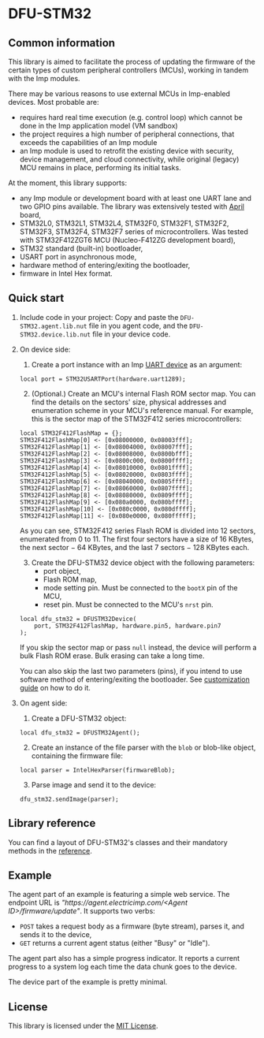 # DFU-STM32

## Common information
This library is aimed to facilitate the process of updating the firmware of the certain types of custom peripheral controllers (MCUs), working in tandem with the Imp modules.

There may be various reasons to use external MCUs in Imp-enabled devices. Most probable are:
- requires hard real time execution (e.g. control loop) which cannot be done in the Imp application model (VM sandbox)
- the project requires a high number of peripheral connections, that exceeds the capabilities of an Imp module
- an Imp module is used to retrofit the existing device with security, device management, and cloud connectivity, while original (legacy) MCU remains in place, performing its initial tasks.

At the moment, this library supports:
- any Imp module or development board with at least one UART lane and two GPIO pins available. The library was extensively tested with [April](https://developer.electricimp.com/hardware/resources/reference-designs/april) board,
- STM32L0, STM32L1, STM32L4, STM32F0, STM32F1, STM32F2, STM32F3, STM32F4, STM32F7 series of microcontrollers. Was tested with STM32F412ZGT6 MCU (Nucleo-F412ZG development board),
- STM32 standard (built-in) bootloader,
- USART port in asynchronous mode,
- hardware method of entering/exiting the bootloader,
- firmware in Intel Hex format.

## Quick start

1. Include code in your project:
   Copy and paste the `DFU-STM32.agent.lib.nut` file in you agent code, and the `DFU-STM32.device.lib.nut` file in your device code.
   
2. On device side:
    1. Create a port instance with an Imp [UART device](https://developer.electricimp.com/api/hardware/uart) as an argument:
    ```
    local port = STM32USARTPort(hardware.uart1289);
    ```
    
    2. (Optional.) Create an MCU's internal Flash ROM sector map. You can find the details on the sectors' size, physical addresses and enumeration scheme in your MCU's reference manual. For example, this is the sector map of the STM32F412 series microcontrollers:
    ```
    local STM32F412FlashMap = {};
    STM32F412FlashMap[0] <- [0x08000000, 0x08003fff];
    STM32F412FlashMap[1] <- [0x08004000, 0x08007fff];
    STM32F412FlashMap[2] <- [0x08008000, 0x0800bfff];
    STM32F412FlashMap[3] <- [0x0800c000, 0x0800ffff];
    STM32F412FlashMap[4] <- [0x08010000, 0x0801ffff];
    STM32F412FlashMap[5] <- [0x08020000, 0x0803ffff];
    STM32F412FlashMap[6] <- [0x08040000, 0x0805ffff];
    STM32F412FlashMap[7] <- [0x08060000, 0x0807ffff];
    STM32F412FlashMap[8] <- [0x08080000, 0x0809ffff];
    STM32F412FlashMap[9] <- [0x080a0000, 0x080bffff];
    STM32F412FlashMap[10] <- [0x080c0000, 0x080dffff];
    STM32F412FlashMap[11] <- [0x080e0000, 0x080fffff];
    ```
    As you can see, STM32F412 series Flash ROM is divided into 12 sectors, enumerated from 0 to 11. The first four sectors have a size of 16 KBytes, the next sector − 64 KBytes, and the last 7 sectors − 128 KBytes each.

    3. Create the DFU-STM32 device object with the following parameters:
        - port object,
        - Flash ROM map,
        - mode setting pin. Must be connected to the `bootX` pin of the MCU,
        - reset pin. Must be connected to the MCU's `nrst` pin.
      ```
      local dfu_stm32 = DFUSTM32Device(
          port, STM32F412FlashMap, hardware.pin5, hardware.pin7
      );
      ```

      If you skip the sector map or pass `null` instead, the device will perform a bulk Flash ROM erase. Bulk erasing can take a long time.

      You can also skip the last two parameters (pins), if you intend to use software method of entering/exiting the bootloader. See [customization guide](./docs/customization.md) on how to do it.

3. On agent side:
   1. Create a DFU-STM32 object:
   ```
   local dfu_stm32 = DFUSTM32Agent();
   ```
   2. Create an instance of the file parser with the `blob` or blob-like object, containing the firmware file:
   ```
   local parser = IntelHexParser(firmwareBlob);
   ```
   3. Parse image and send it to the device:
   ```
   dfu_stm32.sendImage(parser);
   ```

## Library reference
You can find a layout of DFU-STM32's classes and their mandatory methods in the [reference](./docs/reference.md).

## Example
The agent part of an example is featuring a simple web service. The endpoint URL is *"https://<span></span>agent.electricimp.com/&lt;Agent ID&gt;/firmware/update"*. It supports two verbs:
- `POST` takes a request body as a firmware (byte stream), parses it, and sends it to the device,
- `GET` returns a current agent status (either "Busy" or "Idle").

The agent part also has a simple progress indicator. It reports a current progress to a system log each time the data chunk goes to the device.

The device part of the example is pretty minimal.

## License
This library is licensed under the [MIT License](./LICENSE.txt).
